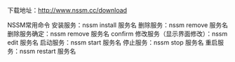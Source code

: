 下载地址：http://www.nssm.cc/download

NSSM常用命令
安装服务：nssm install 服务名
删除服务：nssm remove 服务名
删除服务确定：nssm remove 服务名 confirm
修改服务（显示界面修改）：nssm edit 服务名
启动服务：nssm start 服务名
停止服务：nssm stop 服务名
重启服务：nssm restart 服务名